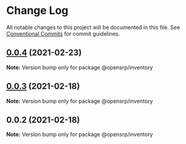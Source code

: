 # Change Log

All notable changes to this project will be documented in this file.
See [Conventional Commits](https://conventionalcommits.org) for commit guidelines.

## [0.0.4](https://github.com/opensrp/web/compare/@opensrp/inventory@0.0.3...@opensrp/inventory@0.0.4) (2021-02-23)

**Note:** Version bump only for package @opensrp/inventory

## [0.0.3](https://github.com/opensrp/web/compare/@opensrp/inventory@0.0.2...@opensrp/inventory@0.0.3) (2021-02-18)

**Note:** Version bump only for package @opensrp/inventory

## 0.0.2 (2021-02-18)

**Note:** Version bump only for package @opensrp/inventory
